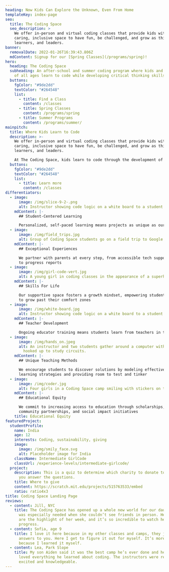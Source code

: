 ```yaml
---
heading: Now Kids Can Explore the Unknown, Even From Home
templateKey: index-page
seo:
  title: The Coding Space
  seo_description: >
    We offer in-person and virtual coding classes that provide kids with a
    caring, inclusive space to have fun, be challenged, and grow as thinkers,
    learners, and leaders.
banner:
  removalDate: 2022-01-26T16:39:43.806Z
  mdContent: Signup for our [Spring Classes](/programs/spring)!
hero:
  heading: The Coding Space
  subheading: ​​An after-school and summer coding program where kids and students
    of all ages learn to code while developing critical thinking skills.
  buttons:
    fgColor: "#9de2dd"
    textColor: "#264548"
    list:
      - title: Find a Class
        content: /classes
      - title: Spring Classes
        content: /programs/spring
      - title: Summer Programs
        content: /programs/summer/
mainpitch:
  title: Where Kids Learn to Code
  description: >-
    We offer in-person and virtual coding classes that provide kids with a
    caring, inclusive space to have fun, be challenged, and grow as thinkers,
    learners, and leaders.

    At The Coding Space, kids learn to code through the development of computational thinking skills, intellectual confidence, self-expression, and independence.
  buttons:
    fgColor: "#9de2dd"
    textColor: "#264548"
    list:
      - title: Learn more
        content: /classes
differentiators:
  - image:
      image: /img/slice-9-2-.png
      alt: Instructor showing code logic on a white board to a student
    mdContent: |-
      ## Student-Centered Learning

      Personalized, self-paced learning means projects as unique as our students
  - image:
      image: /img/field_trips.jpg
      alt: Group of Coding Space students go on a field trip to Google office in NYC
    mdContent: |-
      ## Exceptional Experiences

      We partner with parents at every step, from accessible tech support
      to progress reports
  - image:
      image: /img/girl-code-vert.jpg
      alt: A young girl in coding classes in the appearance of a superhero.
    mdContent: |-
      ## Skills For Life

      Our supportive space fosters a growth mindset, empowering students
      to grow past their comfort zones
  - image:
      image: /img/white-board.jpg
      alt: Instructor showing code logic on a white board to a student
    mdContent: |-
      ## Teacher Development

      Ongoing educator training means students learn from teachers in the know
  - image:
      image: /img/hands_on.jpeg
      alt: An instructor and two students gather around a computer with electronics
        hooked up to study circuits.
    mdContent: |-
      ## Unique Teaching Methods

      We encourage students to discover solutions by modeling effective
      learning strategies and providing room to test and tinker
  - image:
      image: /img/coder.jpg
      alt: Four girls in a Coding Space camp smiling with stickers on their faces
    mdContent: |-
      ## Educational Equity

      We commit to increasing access to education through scholarships,
      community partnerships, and social impact initiatives
    title: Educational Equity
featuredProject:
  studentProfile:
    name: India
    age: 12
    interests: Coding, sustainability, giving
    image:
      image: /img/smily_face.svg
      alt: Placeholder image for India
    className: Intermediate GirlCode
    classUrl: /experience-levels/intermediate-girlcode/
  project:
    description: This is a quiz to determine which charity to donate to based on how
      you answer the questions.
    title: Where to give
    content: https://scratch.mit.edu/projects/515763533/embed
    ratio: ratio4x3
title: Coding Space Landing Page
reviews:
  - content: Jill, NYC
    title: The Coding Space has opened up a whole new world for our daughter, which
      was especially needed when she couldn’t see friends in person. Her classes
      are the highlight of her week, and it’s so incredible to watch her
      progress.
  - content: Sofia, age 9
    title: I love it here because in my other classes and camps, they just give the
      answers to you. Here I get to figure it out for myself. It’s more exciting
      because I learned it myself.
  - content: Lea, Park Slope
    title: My son Aiden said it was the best camp he’s ever done and he absolutely
      loved everything he learned about coding. The instructors were really
      excited and knowledgeable.
---
```

